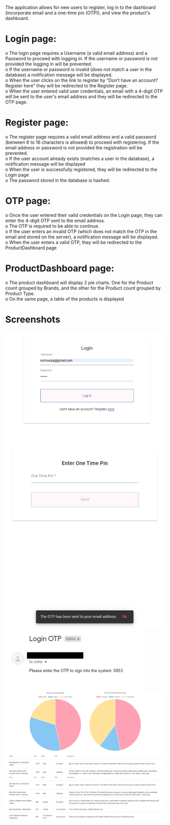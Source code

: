 The application allows for new users to register, log in to the dashboard (incorporate
email and a one-time pin (OTP)), and view the product's dashboard.

# Login page:
o The login page requires a Username (a valid email address) and a Password to proceed with logging
in. If the username or password is not provided the logging in will be prevented.
<br/>
o If the username or password is invalid (does not match a user in the database) a notification
message will be displayed.
<br/>
o When the user clicks on the link to register by “Don’t have an account? Register here” they will be
redirected to the Register page.
<br/>
o When the user entered valid user credentials, an email with a 4-digit OTP will be sent to the user's
email address and they will be redirected to the OTP page.
<br/>
# Register page:
o The register page requires a valid email address and a valid password (between 6 to 16 characters
is allowed) to proceed with registering. If the email address or password is not provided the registration
will be prevented.
<br/>
o If the user account already exists (matches a user in the database), a notification message
will be displayed
<br/>
o When the user is successfully registered, they will be redirected to the Login page
<br/>
o The password stored in the database is hashed.
<br/>
# OTP page:
o Once the user entered their valid credentials on the Login page, they can enter the 4-digit OTP sent to the email
address.
<br/>
o The OTP is required to be able to continue.
<br/>
o If the user enters an invalid OTP (which does not match the OTP in the email and stored on the
server), a notification message will be displayed.
<br/>
o When the user enters a valid OTP, they will be redirected to the ProductDashboard page
<br/>
# ProductDashboard page:
o The product dashboard will display 2 pie charts. One for the Product count grouped by Brands, and
the other for the Product count grouped by Product Type.
<br/>
o On the same page, a table of the products is displayed
<br/>
# Screenshots
![My Image](login.png)
![My Image](otp.png)
![My Image](email.png)
![My Image](graphs.png)
![My Image](table.png)
